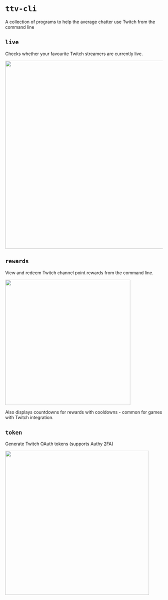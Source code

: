 # `ttv-cli`

A collection of programs to help the average chatter use Twitch from the command line

## `live`

Checks whether your favourite Twitch streamers are currently live. 

<img src="https://user-images.githubusercontent.com/16789070/187073425-68ab32a8-a669-4e80-b429-831ff03eb01b.png" width="600" />

## `rewards`

View and redeem Twitch channel point rewards from the command line. 

<img src="https://user-images.githubusercontent.com/16789070/187073395-ed50fc3f-49f7-4fcb-bc78-20330db00088.png" width="400" />

Also displays countdowns for rewards with cooldowns - common for games with Twitch integration. 

## `token`

Generate Twitch OAuth tokens (supports Authy 2FA)

<img src="https://user-images.githubusercontent.com/16789070/187073690-77566262-fb65-44ca-9953-9884d868a227.png" width="460" />
